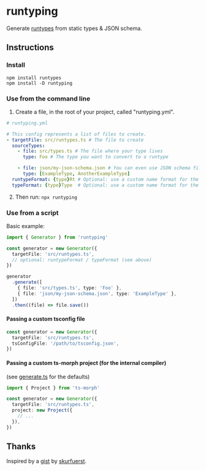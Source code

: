 # runtyping

Generate [runtypes](https://github.com/pelotom/runtypes) from static types & JSON schema.

## Instructions

### Install

```
npm install runtypes
npm install -D runtyping
```

### Use from the command line

1. Create a file, in the root of your project, called "runtyping.yml".

```yaml
# runtyping.yml

# This config represents a list of files to create.
- targetFile: src/runtypes.ts # The file to create
  sourceTypes:
    - file: src/types.ts # The file where your type lives
      type: Foo # The type you want to convert to a runtype

    - file: json/my-json-schema.json # You can even use JSON schema files!!
      type: [ExampleType, AnotherExampleType]
  runtypeFormat: {type}Rt # Optional: use a custom name format for the created runtype
  typeFormat: {type}Type  # Optional: use a custom name format for the created type
```

2. Then run: `npx runtyping`

### Use from a script

Basic example:

```ts
import { Generator } from 'runtyping'

const generator = new Generator({
  targetFile: 'src/runtypes.ts',
  // optional: runtypeFormat / typeFormat (see above)
})

generator
  .generate([
    { file: 'src/types.ts', type: 'Foo' },
    { file: 'json/my-json-schema.json', type: 'ExampleType' },
  ])
  .then((file) => file.save())
```

#### Passing a custom tsconfig file

```ts
const generator = new Generator({
  targetFile: 'src/runtypes.ts',
  tsConfigFile: '/path/to/tsconfig.json',
})
```

#### Passing a custom ts-morph project (for the internal compiler)

(see [generate.ts](src/generate.ts) for the defaults)

```ts
import { Project } from 'ts-morph'

const generator = new Generator({
  targetFile: 'src/runtypes.ts',
  project: new Project({
    // ...
  }),
})
```

## Thanks

Inspired by a [gist](https://gist.github.com/skurfuerst/a07ab23c3e40a45f2268f7700ceeceaf) by [skurfuerst](https://gist.github.com/skurfuerst).
